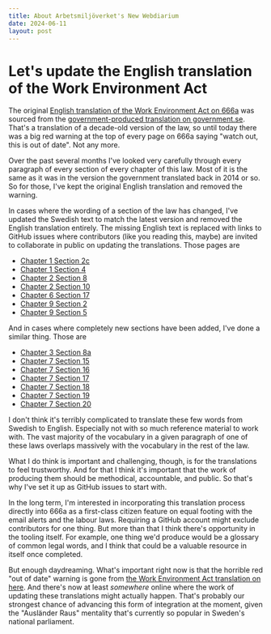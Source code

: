 ```yaml
---
title: About Arbetsmiljöverket's New Webdiarium
date: 2024-06-11
layout: post
---
```


# Let's update the English translation of the Work Environment Act

The original [English translation of the Work Environment Act on 666a](https://666a.se/labour-law/work-environment-act/2023:349) was sourced from the [government-produced translation on government.se](https://www.government.se/government-policy/labour-law-and-work-environment/19771160-work-environment-act-arbetsmiljolagen/). That's a translation of a decade-old version of the law, so until today there was a big red warning at the top of every page on 666a saying "watch out, this is out of date". Not any more.

Over the past several months I've looked very carefully through every paragraph of every section of every chapter of this law. Most of it is the same as it was in the version the government translated back in 2014 or so. So for those, I've kept the original English translation and removed the warning.

In cases where the wording of a section of the law has changed, I've updated the Swedish text to match the latest version and removed the English translation entirely. The missing English text is replaced with links to GitHub issues where contributors (like you reading this, maybe) are invited to collaborate in public on updating the translations. Those pages are

* [Chapter 1 Section 2c](https://666a.se/labour-law/work-environment-act/2023:349/chapter-1-section-2c)
* [Chapter 1 Section 4](https://666a.se/labour-law/work-environment-act/2023:349/chapter-1-section-4)
* [Chapter 2 Section 8](https://666a.se/labour-law/work-environment-act/2023:349/chapter-2-section-8)
* [Chapter 2 Section 10](https://666a.se/labour-law/work-environment-act/2023:349/chapter-2-section-10)
* [Chapter 6 Section 17](https://666a.se/labour-law/work-environment-act/2023:349/chapter-6-section-17)
* [Chapter 9 Section 2](https://666a.se/labour-law/work-environment-act/2023:349/chapter-9-section-2)
* [Chapter 9 Section 5](https://666a.se/labour-law/work-environment-act/2023:349/chapter-9-section-5)


And in cases where completely new sections have been added, I've done a similar thing. Those are

* [Chapter 3 Section 8a](https://666a.se/labour-law/work-environment-act/2023:349/chapter-3-section-8a)
* [Chapter 7 Section 15](https://666a.se/labour-law/work-environment-act/2023:349/chapter-7-section-15)
* [Chapter 7 Section 16](https://666a.se/labour-law/work-environment-act/2023:349/chapter-7-section-16)
* [Chapter 7 Section 17](https://666a.se/labour-law/work-environment-act/2023:349/chapter-7-section-17)
* [Chapter 7 Section 18](https://666a.se/labour-law/work-environment-act/2023:349/chapter-7-section-18)
* [Chapter 7 Section 19](https://666a.se/labour-law/work-environment-act/2023:349/chapter-7-section-19)
* [Chapter 7 Section 20](https://666a.se/labour-law/work-environment-act/2023:349/chapter-7-section-20)

I don't think it's terribly complicated to translate these few words from Swedish to English. Especially not with so much reference material to work with. The vast majority of the vocabulary in a given paragraph of one of these laws overlaps massively with the vocabulary in the rest of the law.

What I do think is important and challenging, though, is for the translations to feel trustworthy. And for that I think it's important that the work of producing them should be methodical, accountable, and public. So that's why I've set it up as GitHub issues to start with.

In the long term, I'm interested in incorporating this translation process directly into 666a as a first-class citizen feature on equal footing with the email alerts and the labour laws. Requiring a GitHub account might exclude contributors for one thing. But more than that I think there's opportunity in the tooling itself. For example, one thing we'd produce would be a glossary of common legal words, and I think that could be a valuable resource in itself once completed.

But enough daydreaming. What's important right now is that the horrible red "out of date" warning is gone from [the Work Environment Act translation on here](https://666a.se/labour-law/work-environment-act/2023:349/). And there's now at least _somewhere_ online where the work of updating these translations might actually happen. That's probably our strongest chance of advancing this form of integration at the moment, given the "Ausländer Raus" mentality that's currently so popular in Sweden's national parliament.